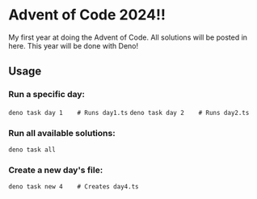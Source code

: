 # Advent of Code 2024!!

My first year at doing the Advent of Code. All solutions will be posted in here. This year will be done with Deno!

## Usage

### Run a specific day:

`deno task day 1    # Runs day1.ts`
`deno task day 2    # Runs day2.ts`

### Run all available solutions:

`deno task all`

### Create a new day's file:

`deno task new 4    # Creates day4.ts`

